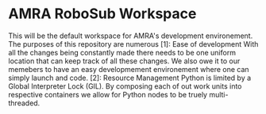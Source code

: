 # AMRA RoboSub Workspace
This will be the default workspace for AMRA's development environement.
The purposes of this repository are numerous
[1]: Ease of development
With all the changes being constantly made there needs to be one uniform location that can keep track of all these changes. We also owe it to our memebers to have an easy developmement environement where one can simply launch and code.
[2]: Resource Management
Python is limited by a Global Interpreter Lock (GIL). By composing each of out work units into respective containers we allow for Python nodes to be truely multi-threaded.
